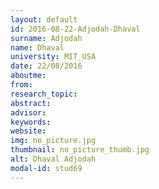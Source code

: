 ```yaml
---
layout: default 
id: 2016-08-22-Adjodah-Dhaval
surname: Adjodah
name: Dhaval
university: MIT_USA
date: 22/08/2016
aboutme: 
from: 
research_topic: 
abstract: 
advisor: 
keywords: 
website: 
img: no_picture.jpg
thumbnail: no_picture_thumb.jpg
alt: Dhaval Adjodah
modal-id: stud69
---
```


